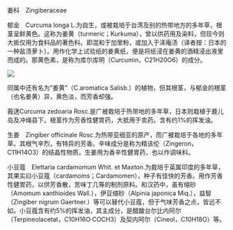 姜科　Zingiberaceae

  

郁金　Curcuma longa L.为自生，或被栽培于台湾及别的热带地方的多年草，根茎呈鲜黄色。这称为姜黄（turmeric；Kurkuma），曾以供药用及染料，但现今则大抵仅用为食料品的著色料。即混和于加里粉，或加入于泽庵渍（译者按：日本的一种盐渍萝卜）。用作化学上试验纸的姜黄纸，便是将纸浸在姜黄的酒精浸出液里而成的。那黄色素，是称为库尔库明（Curcumin，C21H20O6）的成分。

![](%20/Users/kevin_lu/Downloads/obsidian_epub_books/《鲁迅全集》（全20册）1938年民国权威版/images/00092.jpeg)  

同属中还有名为“姜黄”（C.aromatica Salisb.）的植物，但其根茎，与郁金的根茎（也名姜黄）异，黄色淡，而芳香却强。

莪蒁Curcuma zedoaria Rosc.是广被栽培于热带地的多年草，日本则栽植于鹿儿岛及冲绳县下。根茎作为芳香性健胃药，大抵用于卖药。含有约1%的挥发油。

生姜　Zingiber officinale Rosc.为热带亚细亚的原产，而广被栽培于各地的多年草。其根气辛烈，有特异的芳香。辛味成分是称为精该伦（Zingeron，C11H14O3）的结晶性物质。生姜用为香辛性健胃药，也以作调味料。

小豆蔻　Elettaria cardamomum Whit. et Maxton.为栽培于英属印度的多年草，其果实曰小豆蔻（cardamoms；Cardamomen），种子有佳快的芳香。用作芳香性健胃药，以供芳香散，苦味丁几等的制剂原料。和汉药中，虽有缩砂（Amomum xanthioides Wall.），伊豆缩砂（Alpinia japonica Miq.），益智（Zingiber nigrum Gaertner.）等可以替代小豆蔻，但于气味芳香之点，皆远不如。小豆蔻含有约5%的挥发油，其主成分，是醋酸台尔比内阿尔（Terpineolacetat，C10H16O·COCH3）及契内阿尔（Cineol，C10H18O）等。